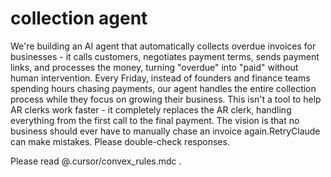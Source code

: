 # collection agent

We're building an AI agent that automatically collects overdue invoices for businesses - it calls customers, negotiates payment terms, sends payment links, and processes the money, turning "overdue" into "paid" without human intervention. Every Friday, instead of founders and finance teams spending hours chasing payments, our agent handles the entire collection process while they focus on growing their business. This isn't a tool to help AR clerks work faster - it completely replaces the AR clerk, handling everything from the first call to the final payment. The vision is that no business should ever have to manually chase an invoice again.RetryClaude can make mistakes. Please double-check responses.

Please read @.cursor/convex_rules.mdc .

